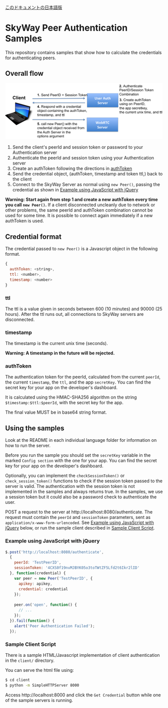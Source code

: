 [このドキュメントの日本語版](./README.jp.md)

# SkyWay Peer Authentication Samples

This repository contains samples that show how to calculate the credentials for authenticating peers.

## Overall flow

![Peer Authentication Sequence](imgs/sequence_en.png)

1. Send the client's peerId and session token or password to your Authentication server
2. Authenticate the peerId and session token using your Authentication server
3. Create an authToken following the directions in [authToken](#authtoken)
4. Send the credential object, (authToken, timestamp and token ttl,) back to the client
5. Connect to the SkyWay Server as normal using `new Peer()`, passing the credential as shown in [Example using JavaScript with jQuery](#example-using-javascript-with-jquery)

**Warning: Start again from step 1 and create a new authToken every time you call `new Peer()`.** If a client disconnected uncleanly due to network or other problems, the same peerId and authToken combination cannot be used for some time. It is possible to connect again immediately if a new authToken is used.

## Credential format

The credential passed to `new Peer()` is a Javascript object in the following format.

```javascript
{
  authToken: <string>,
  ttl: <number>,
  timestamp: <number>
}
```

### ttl

The ttl is a value given in seconds between 600 (10 minutes) and 90000 (25 hours). After the ttl runs out, all connections to SkyWay servers are disconnected.

### timestamp

The timestamp is the current unix time (seconds).

**Warning: A timestamp in the future will be rejected.**

### authToken

The authentication token for the peerId, calculated from the current `peerId`, the current `timestamp`, the `ttl`, and the app `secretKey`.
You can find the secret key for your app on the developer's dashboard.

It is calculated using the HMAC-SHA256 algorithm on the string `$timestamp:$ttl:$peerId`, with the secret key for the app. 

The final value MUST be in base64 string format.

## Using the samples

Look at the README in each individual language folder for information on how to run the server.

Before you run the sample you should set the `secretKey` variable in the marked `Config section` with the one for your app.
You can find the secret key for your app on the developer's dashboard.

Optionally, you can implement the `checkSessionToken()` or `check_session_token()` functions to check if the session token passed to the server is valid.
The authentication with the session token is not implemented in the samples and always returns true.
In the samples, we use a session token but it could also be a password check to authenticate the user.

POST a request to the server at http://localhost:8080/authenticate. 
The request must contain the `peerId` and `sessionToken` parameters, sent as `application/x-www-form-urlencoded`.
See [Example using JavaScript with jQuery](#example-using-javascript-with-jquery)  below, or run the sample client described in [Sample Client Script](#sample-client-script). 

### Example using JavaScript with jQuery

```javascript
$.post('http://localhost:8080/authenticate',
  {
    peerId: 'TestPeerID',
    sessionToken: '4CXS0f19nvMJBYK05o3toTWtZF5Lfd2t6Ikr2lID'
  }, function(credential) {
    var peer = new Peer('TestPeerID', {
      apikey: apikey,
      credential: credential
    });
    
    peer.on('open', function() {
      // ...
    });
  }).fail(function() {
    alert('Peer Authentication Failed');
  });
```

### Sample Client Script

There is a sample HTML/Javascript implementation of client authentication in the `client/` directory.

You can serve the html file using:
```bash
$ cd client
$ python -m SimpleHTTPServer 8000
```

Access http://localhost:8000 and click the `Get Credential` button while one of the sample servers is running.
